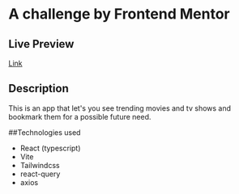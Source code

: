 # A challenge by Frontend Mentor

## Live Preview
[Link](https://entertainment-web-app-h6zp.vercel.app/)

## Description
This is an app that let's you see trending movies and tv shows and bookmark them for a possible future need.

##Technologies used
  - React (typescript)
  - Vite
  - Tailwindcss
  - react-query
  - axios
